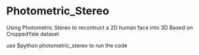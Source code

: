 # Photometric_Stereo
Using Photometric Stereo to recontruct a 2D human face into 3D
Based on CroppedYale dataset

use $python photometric_stereo to run the code
